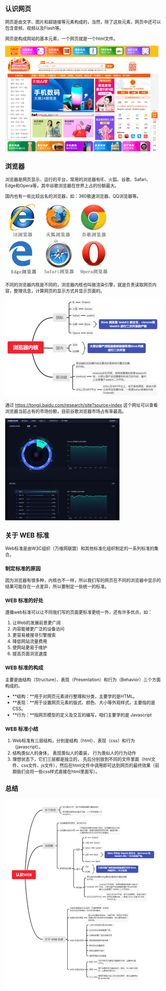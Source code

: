 ## 认识网页

网页是由文字、图片和超链接等元素构成的，当然，除了这些元素，网页中还可以包含音频、视频以及Flash等。

网页是构成网站的基本元素，一个网页就是一个html文件。

![](images/202006230854.png)

## 浏览器

浏览器是网页显示、运行的平台，常用的浏览器有IE、火狐、谷歌、Safari、Edge和Opera等，其中谷歌浏览器在世界上占的份额最大。

国内也有一些比较出名的浏览器，如：360极速浏览器、QQ浏览器等。

![](images/202006230855.png)

不同的浏览器内核是不同的，浏览器内核也叫做渲染引擎，就是负责读取网页内容，整理讯息，计算网页的显示方式并显示页面的。

![](images/202006230857.png)

通过 https://tongji.baidu.com/research/site?source=index 这个网址可以查看浏览器当前占有的市场份额，目前谷歌浏览器市场占有率最高。

![](images/202006231103.png)

## 关于 WEB 标准

Web标准是由W3C组织（万维网联盟）和其他标准化组织制定的一系列标准的集合。

### 制定标准的原因

因为浏览器有很多种，内核也不一样，所以我们写的网页在不同的浏览器中显示的结果可能存在一点差异，所以要制定一些统一的标准。

### WEB 标准的好处

遵循web标准可以让不同我们写的页面更标准更统一外，还有许多优点，如：
1. 让Web的发展前景更广阔  
2. 内容能被更广泛的设备访问
3. 更容易被搜寻引擎搜索
4. 降低网站流量费用
5. 使网站更易于维护
6. 提高页面浏览速度

### WEB 标准的构成

主要是由结构（Structure）、表现（Presentation）和行为（Behavior）三个方面构成的。

- **结构：**用于对网页元素进行整理和分类，主要学的是HTML。
- **表现：**用于设置网页元素的版式、颜色、大小等外观样式，主要指的是CSS。
- **行为：**指网页模型的定义及交互的编写，咱们主要学的是 Javascript

### WEB 标准小结

1. Web标准有三层结构，分别是结构（html）、表现（css）和行为（javascript）。
2. 结构类似人的身体， 表现类似人的着装， 行为类似人的行为动作
3. 理想状态下，它们三层都是独立的， 先后分别放到不同的文件里面（htnl文件、css文件、js文件），然后在html文件中调用即可达到网页的最终效果（前期我们会将一些css样式直接在html里面写）。

## 总结

![](images/202006231148.png)